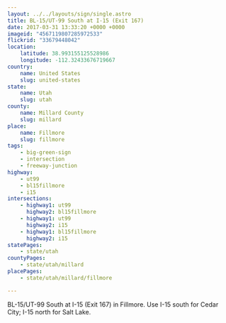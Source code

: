 ```yaml
---
layout: ../../layouts/sign/single.astro
title: BL-15/UT-99 South at I-15 (Exit 167)
date: 2017-03-31 13:33:20 +0000 +0000
imageid: "4567119807285972533"
flickrid: "33679448042"
location:
    latitude: 38.993155125528986
    longitude: -112.32433676719667
country:
    name: United States
    slug: united-states
state:
    name: Utah
    slug: utah
county:
    name: Millard County
    slug: millard
place:
    name: Fillmore
    slug: fillmore
tags:
    - big-green-sign
    - intersection
    - freeway-junction
highway:
    - ut99
    - bl15fillmore
    - i15
intersections:
    - highway1: ut99
      highway2: bl15fillmore
    - highway1: ut99
      highway2: i15
    - highway1: bl15fillmore
      highway2: i15
statePages:
    - state/utah
countyPages:
    - state/utah/millard
placePages:
    - state/utah/millard/fillmore

---
```

BL-15/UT-99 South at I-15 (Exit 167) in Fillmore.  Use I-15 south for Cedar City; I-15 north for Salt Lake.